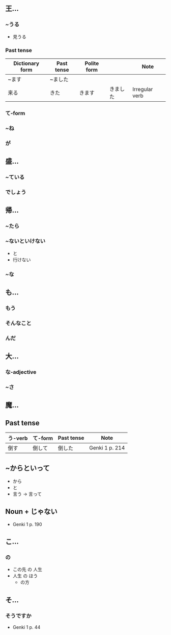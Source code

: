 ## 王...
### ~うる
* 見うる
### Past tense
|Dictionary form|Past tense|Polite form||Note|
|---|---|---|---|---|
|~ます|~ました|||
|来る|きた|きます|きました|Irregular verb|
### て-form
### ~ね
### が
## 盛...
### ~ている
### でしょう
## 帰...
### ~たら
### ~ないといけない
* と
* 行けない
### ~な
## も...
### もう
### そんなこと
### んだ
## 大...
### な-adjective
### ~さ
## 魔...
## Past tense
|う-verb|て-form|Past tense|Note|
|---|---|---|---|
|倒す|倒して|倒した|Genki 1 p. 214|
## ~からといって
* から
* と
* 言う -> 言って
## Noun + じゃない
* Genki 1 p. 190
## こ...
### の
* この先 の 人生
* 人生 の ほう
  * の方
## そ...
### そうですか
* Genki 1 p. 44
